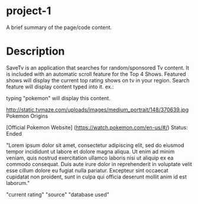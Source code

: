 # project-1

A brief summary of the page/code content.

# Description

SaveTv is an application that searches for random/sponsored Tv content.
It is included with an automatic scroll feature for the Top 4 Shows.
Featured shows will display the current top rating shows on tv in your region. 
Search feature will display content typed into it. ex.:

typing "pokemon" will display this content.

http://static.tvmaze.com/uploads/images/medium_portrait/148/370639.jpg
Pokemon Origins

[Official Pokemon Website]
(https://watch.pokemon.com/en-us/#/)
Status: Ended

"Lorem ipsum dolor sit amet, consectetur adipiscing elit, sed do eiusmod tempor incididunt ut labore et dolore magna aliqua. Ut enim ad minim veniam, quis nostrud exercitation ullamco laboris nisi ut aliquip ex ea commodo consequat. Duis aute irure dolor in reprehenderit in voluptate velit esse cillum dolore eu fugiat nulla pariatur. Excepteur sint occaecat cupidatat non proident, sunt in culpa qui officia deserunt mollit anim id est laborum."

"current rating" "source" "database used"
